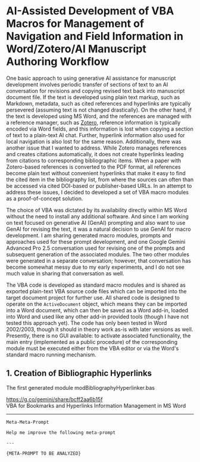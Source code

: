 # AI-Assisted Development of VBA Macros for Management of Navigation and Field Information in Word/Zotero/AI Manuscript Authoring Workflow

One basic approach to using generative AI assistance for manuscript development involves periodic transfer of sections of text to an AI conversation for revisions and copying revised text back into manuscript document file. If the text is developed using plain text markup, such as Markdown, metadata, such as cited references and hyperlinks are typically persevered (assuming text is not changed drastically). On the other hand, if the text is developed using MS Word, and the references are managed with a reference manager, such as [Zotero][], reference information is typically encoded via Word fields, and this information is lost when copying a section of text to a plain-text AI chat. Further, hyperlink information also used for local navigation is also lost for the same reason. Additionally, there was another issue that I wanted to address. While Zotero manages references and creates citations automatically, it does not create hyperlinks leading from citations to corresponding bibliographic items. When a paper with Zotero-based references is converted to the PDF format, all references become plain text without convenient hyperlinks that make it easy to find the cited item in the bibliography list, from where the sources can often than be accessed via cited DOI-based or publisher-based URLs. In an attempt to address these issues, I decided to developed a set of VBA macro modules as a proof-of-concept solution.

The choice of VBA was dictated by its availability directly within MS Word without the need to install any additional software. And since I am working on text focused on generative AI (GenAI) prompting and also want to use GenAI for revising the text, it was a natural decision to use GenAI for macro development. I am sharing generated macro modules, prompts and approaches used for these prompt development, and one Google Gemini Advanced Pro 2.5 conversation used for revising one of the prompts and subsequent generation of the associated modules. The two other modules were generated in a separate conversation; however, that conversation has become somewhat messy due to my early experiments, and I do not see much value in sharing that conversation as well. 

The VBA code is developed as standard macro modules and is shared as exported plain-text VBA source code files which can be imported into the target document project for further use. All shared code is designed to operate on the `ActiveDocument` object, which means they can be imported into a Word document, which can then be saved as a Word add-in, loaded into Word and used like any other add-in provided tools (though I have not tested this approach yet). The code has only been tested in Word 2002/2003, though it should in theory work as-is with later versions as well. Presently, there is no GUI available: to activate associated functionality, the main entry (implemented as a public procedure) of the corresponding module must be executed either from the VBA editor or via the Word's standard macro running mechanism.

## 1. Creation of Bibliographic Hyperlinks

The first generated module 
modBibliographyHyperlinker.bas






https://g.co/gemini/share/bcff2aa6b15f  
VBA for Bookmarks and Hyperlinks Information Management in MS Word  

****

```
Meta-Meta-Prompt

Help me improve the following meta-prompt

---

{META-PROMPT TO BE ANALYZED}

```

 
 
 <!-- References -->

[Zotero]: https://zotero.org
[MarkupProcessorPrompt]: MarkupProcessorPrompt.md
[MarkupProcessor]: MarkupProcessor.bas
[modBibliographyHyperlinker]: modBibliographyHyperlinker.bas
[modZoteroFieldRecovery]: modZoteroFieldRecovery.bas
